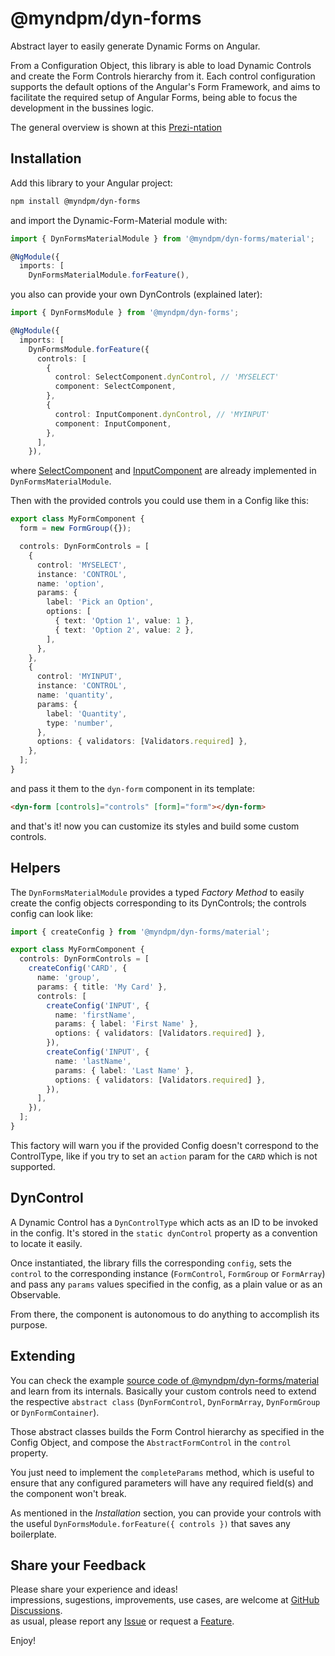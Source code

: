 # @myndpm/dyn-forms

Abstract layer to easily generate Dynamic Forms on Angular.

From a Configuration Object, this library is able to load Dynamic Controls
and create the Form Controls hierarchy from it. Each control configuration supports the default
options of the Angular's Form Framework, and aims to facilitate the required setup of Angular Forms,
being able to focus the development in the bussines logic.

The general overview is shown at this [Prezi-ntation](https://prezi.com/view/4Ok1bgCWvf0g26FMVwfx/)

## Installation

Add this library to your Angular project:

```bash
npm install @myndpm/dyn-forms
```

and import the Dynamic-Form-Material module with:

```typescript
import { DynFormsMaterialModule } from '@myndpm/dyn-forms/material';

@NgModule({
  imports: [
    DynFormsMaterialModule.forFeature(),
```

you also can provide your own DynControls (explained later):

```typescript
import { DynFormsModule } from '@myndpm/dyn-forms';

@NgModule({
  imports: [
    DynFormsModule.forFeature({
      controls: [
        {
          control: SelectComponent.dynControl, // 'MYSELECT'
          component: SelectComponent,
        },
        {
          control: InputComponent.dynControl, // 'MYINPUT'
          component: InputComponent,
        },
      ],
    }),
```

where [SelectComponent](https://github.com/matheo/angular/blob/master/libs/forms/material/src/components/select/select.component.ts)
and [InputComponent](https://github.com/matheo/angular/blob/master/libs/forms/material/src/components/input/input.component.ts)
are already implemented in `DynFormsMaterialModule`.

Then with the provided controls you could use them in a Config like this:

```typescript
export class MyFormComponent {
  form = new FormGroup({});

  controls: DynFormControls = [
    {
      control: 'MYSELECT',
      instance: 'CONTROL',
      name: 'option',
      params: {
        label: 'Pick an Option',
        options: [
          { text: 'Option 1', value: 1 },
          { text: 'Option 2', value: 2 },
        ],
      },
    },
    {
      control: 'MYINPUT',
      instance: 'CONTROL',
      name: 'quantity',
      params: {
        label: 'Quantity',
        type: 'number',
      },
      options: { validators: [Validators.required] },
    },
  ];
}
```

and pass it them to the `dyn-form` component in its template:

```html
<dyn-form [controls]="controls" [form]="form"></dyn-form>
```

and that's it!
now you can customize its styles and build some custom controls.

## Helpers

The `DynFormsMaterialModule` provides a typed _Factory Method_ to easily create
the config objects corresponding to its DynControls; the controls config can look like:

```typescript
import { createConfig } from '@myndpm/dyn-forms/material';

export class MyFormComponent {
  controls: DynFormControls = [
    createConfig('CARD', {
      name: 'group',
      params: { title: 'My Card' },
      controls: [
        createConfig('INPUT', {
          name: 'firstName',
          params: { label: 'First Name' },
          options: { validators: [Validators.required] },
        }),
        createConfig('INPUT', {
          name: 'lastName',
          params: { label: 'Last Name' },
          options: { validators: [Validators.required] },
        }),
      ],
    }),
  ];
}
```

This factory will warn you if the provided Config doesn't correspond to the ControlType,
like if you try to set an `action` param for the `CARD` which is not supported.

## DynControl

A Dynamic Control has a `DynControlType` which acts as an ID to be invoked in the config.
It's stored in the `static dynControl` property as a convention to locate it easily.

Once instantiated, the library fills the corresponding `config`, sets the `control` to the
corresponding instance (`FormControl`, `FormGroup` or `FormArray`) and pass any `params` values
specified in the config, as a plain value or as an Observable.

From there, the component is autonomous to do anything to accomplish its purpose.

## Extending

You can check the example [source code of @myndpm/dyn-forms/material](https://github.com/matheo/angular/tree/master/libs/forms/material/src) and learn from its internals.
Basically your custom controls need to extend the respective `abstract class`
(`DynFormControl`, `DynFormArray`, `DynFormGroup` or `DynFormContainer`).

Those abstract classes builds the Form Control hierarchy as specified in the Config Object,
and compose the `AbstractFormControl` in the `control` property.

You just need to implement the `completeParams` method, which is useful to ensure that any
configured parameters will have any required field(s) and the component won't break.

As mentioned in the _Installation_ section, you can provide your controls with the useful
`DynFormsModule.forFeature({ controls })` that saves any boilerplate.

## Share your Feedback

Please share your experience and ideas!  
impressions, sugestions, improvements, use cases, are welcome at [GitHub Discussions](https://github.com/matheo/angular/discussions).  
as usual, please report any [Issue](https://github.com/matheo/angular/issues/new?labels=bug&template=bug-report.md)
or request a [Feature](https://github.com/matheo/angular/issues/new?labels=enhancement&template=feature-request.md).

Enjoy!
